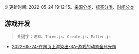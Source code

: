 :alarm_clock: 更新时间: 2022-05-24 19:12:15。[来源分类](../README.md)、[标签分类](../TAGS.md)、[时间分类](../TIMELINE.md)

## 游戏开发


> 关键字：`游戏`、`Three.js`、`Create.js`、`Matter.js`



- [2022-05-24-在网页上渲染出-3A-游戏的动态全局光照](https://www.v2ex.com/t/855082) 
